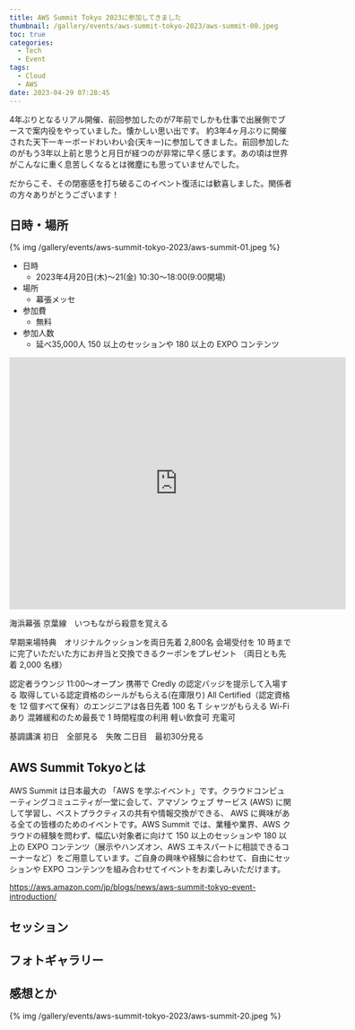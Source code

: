 ```yaml
---
title: AWS Summit Tokyo 2023に参加してきました
thumbnail: /gallery/events/aws-summit-tokyo-2023/aws-summit-00.jpeg
toc: true
categories:
  - Tech
  - Event
tags:
  - Cloud
  - AWS
date: 2023-04-29 07:28:45
---
```


4年ぶりとなるリアル開催、前回参加したのが7年前でしかも仕事で出展側でブースで案内役をやっていました。懐かしい思い出です。
約3年4ヶ月ぶりに開催された天下一キーボードわいわい会(天キー)に参加してきました。前回参加したのがもう3年以上前と思うと月日が経つのが非常に早く感じます。あの頃は世界がこんなに重く息苦しくなるとは微塵にも思っていませんでした。

だからこそ、その閉塞感を打ち破るこのイベント復活には歓喜しました。関係者の方々ありがとうございます！

<!-- more -->

## 日時・場所


{% img /gallery/events/aws-summit-tokyo-2023/aws-summit-01.jpeg %}

- 日時
  - 2023年4月20日(木)〜21(金) 10:30～18:00(9:00開場)
- 場所
  - 幕張メッセ
- 参加費
  - 無料
- 参加人数
  - 延べ35,000人
  150 以上のセッションや 180 以上の EXPO コンテンツ



<iframe src="https://www.google.com/maps/embed?pb=!1m18!1m12!1m3!1d12968.784885449999!2d140.01634698715816!3d35.647536900000006!2m3!1f0!2f0!3f0!3m2!1i1024!2i768!4f13.1!3m3!1m2!1s0x6022821fd52ebfdf%3A0xcec0c09c4bed45e0!2z5bmV5by144Oh44OD44K7!5e0!3m2!1sja!2sjp!4v1682901452471!5m2!1sja!2sjp" width="600" height="450" style="border:0;" allowfullscreen="" loading="lazy" referrerpolicy="no-referrer-when-downgrade"></iframe>

海浜幕張
京葉線　いつもながら殺意を覚える


早期来場特典　オリジナルクッションを両日先着 2,800名
会場受付を 10 時までに完了いただいた方にお弁当と交換できるクーポンをプレゼント （両日とも先着 2,000 名様）

認定者ラウンジ
11:00〜オープン
携帯で Credly の認定バッジを提示して入場する
取得している認定資格のシールがもらえる(在庫限り)
All Certified（認定資格を 12 個すべて保有）のエンジニアは各日先着 100 名 T シャツがもらえる
Wi-Fi あり
混雑緩和のため最長で 1 時間程度の利用
軽い飲食可
充電可

基調講演
初日　全部見る　失敗
二日目　最初30分見る

## AWS Summit Tokyoとは

AWS Summit は日本最大の 「AWS を学ぶイベント」です。クラウドコンピューティングコミュニティが一堂に会して、アマゾン ウェブ サービス (AWS) に関して学習し、ベストプラクティスの共有や情報交換ができる、 AWS に興味がある全ての皆様のためのイベントです。AWS Summit では、業種や業界、AWS クラウドの経験を問わず、幅広い対象者に向けて 150 以上のセッションや 180 以上の EXPO コンテンツ（展示やハンズオン、AWS エキスパートに相談できるコーナーなど）をご用意しています。ご自身の興味や経験に合わせて、自由にセッションや EXPO コンテンツを組み合わせてイベントをお楽しみいただけます。

https://aws.amazon.com/jp/blogs/news/aws-summit-tokyo-event-introduction/

## セッション




## フォトギャラリー



## 感想とか

{% img /gallery/events/aws-summit-tokyo-2023/aws-summit-20.jpeg %}

